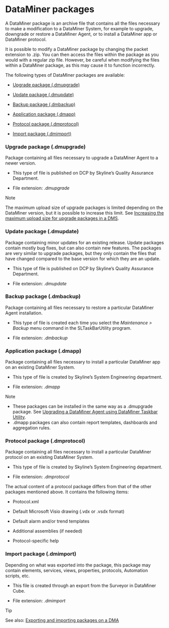 # DataMiner packages

A DataMiner package is an archive file that contains all the files necessary to make a modification to a DataMiner System, for example to upgrade, downgrade or restore a DataMiner Agent, or to install a DataMiner app or DataMiner protocol.

It is possible to modify a DataMiner package by changing the packet extension to .zip. You can then access the files within the package as you would with a regular zip file. However, be careful when modifying the files within a DataMiner package, as this may cause it to function incorrectly.

The following types of DataMiner packages are available:

- [Upgrade package (.dmupgrade)](#upgrade-package-dmupgrade)

- [Update package (.dmupdate)](#update-package-dmupdate)

- [Backup package (.dmbackup)](#backup-package-dmbackup)

- [Application package (.dmapp)](#application-package-dmapp)

- [Protocol package (.dmprotocol)](#protocol-package-dmprotocol)

- [Import package (.dmimport)](#import-package-dmimport)

### Upgrade package (.dmupgrade)

Package containing all files necessary to upgrade a DataMiner Agent to a newer version.

- This type of file is published on DCP by Skyline’s Quality Assurance Department.

- File extension: *.dmupgrade*

> [!NOTE]
> The maximum upload size of upgrade packages is limited depending on the DataMiner version, but it is possible to increase this limit. See [Increasing the maximum upload size for upgrade packages in a DMS](../../part_7/DataminerTools/SLNetClientTest_tool_advanced_procedures.md#increasing-the-maximum-upload-size-for-upgrade-packages-in-a-dms).

### Update package (.dmupdate)

Package containing minor updates for an existing release. Update packages contain mostly bug fixes, but can also contain new features. The packages are very similar to upgrade packages, but they only contain the files that have changed compared to the base version for which they are an update.

- This type of file is published on DCP by Skyline’s Quality Assurance Department.

- File extension: *.dmupdate*

### Backup package (.dmbackup)

Package containing all files necessary to restore a particular DataMiner Agent installation.

- This type of file is created each time you select the *Maintenance \> Backup* menu command in the SLTaskBarUtility program.

- File extension: *.dmbackup*

### Application package (.dmapp)

Package containing all files necessary to install a particular DataMiner app on an existing DataMiner System.

- This type of file is created by Skyline’s System Engineering department.

- File extension: *.dmapp*

> [!NOTE]
> - These packages can be installed in the same way as a .dmupgrade package. See [Upgrading a DataMiner Agent using DataMiner Taskbar Utility](Upgrading_a_DataMiner_Agent_using_DataMiner_Taskbar_Utility.md)*.*
> - .dmapp packages can also contain report templates, dashboards and aggregation rules.

### Protocol package (.dmprotocol)

Package containing all files necessary to install a particular DataMiner protocol on an existing DataMiner System.

- This type of file is created by Skyline’s System Engineering department.

- File extension: *.dmprotocol*

The actual content of a protocol package differs from that of the other packages mentioned above. It contains the following items:

- Protocol.xml

- Default Microsoft Visio drawing (.vdx or .vsdx format)

- Default alarm and/or trend templates

- Additional assemblies (if needed)

- Protocol-specific help

### Import package (.dmimport)

Depending on what was exported into the package, this package may contain elements, services, views, properties, protocols, Automation scripts, etc.

- This file is created through an export from the Surveyor in DataMiner Cube.

- File extension: *.dmimport*

> [!TIP]
> See also:
> [Exporting and importing packages on a DMA](Exporting_and_importing_packages_on_a_DMA.md)
